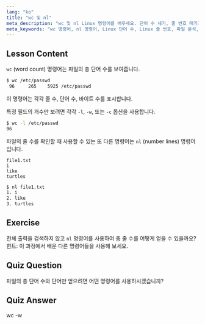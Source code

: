 ```yaml
---
lang: "ko"
title: "wc 및 nl"
meta_description: "wc 및 nl Linux 명령어를 배우세요. 단어 수 세기, 줄 번호 매기기, 파일 분석을 이해하세요. 오늘 Linux 명령줄 기술을 향상시키세요!"
meta_keywords: "wc 명령어, nl 명령어, Linux 단어 수, Linux 줄 번호, 파일 분석, Linux 튜토리얼, 초보자 Linux, Linux 가이드"
---
```


## Lesson Content

`wc` (word count) 명령어는 파일의 총 단어 수를 보여줍니다.

```bash
$ wc /etc/passwd
 96     265    5925 /etc/passwd
```

이 명령어는 각각 줄 수, 단어 수, 바이트 수를 표시합니다.

특정 필드의 개수만 보려면 각각 `-l`, `-w`, 또는 `-c` 옵션을 사용합니다.

```bash
$ wc -l /etc/passwd
96
```

파일의 줄 수를 확인할 때 사용할 수 있는 또 다른 명령어는 `nl` (number lines) 명령어입니다.

```plaintext
file1.txt
i
like
turtles
```

```bash
$ nl file1.txt
1. i
2. like
3. turtles
```

## Exercise

전체 출력을 검색하지 않고 `nl` 명령어를 사용하여 총 줄 수를 어떻게 얻을 수 있을까요? 힌트: 이 과정에서 배운 다른 명령어들을 사용해 보세요.

## Quiz Question

파일의 총 단어 수와 단어만 얻으려면 어떤 명령어를 사용하시겠습니까?

## Quiz Answer

wc -w

